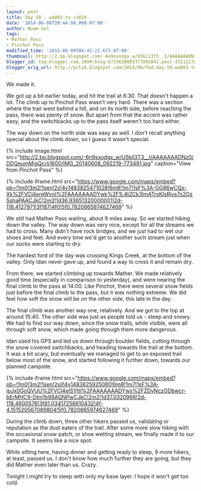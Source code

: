 ```yaml
---
layout: post
title: Day 58 - wa803 to cs819
date: '2014-06-08T20:44:00.000-07:00'
author: Noam Gal
tags:
- Mather Pass
- Pinchot Pass
modified_time: '2015-08-09T04:42:22.673-07:00'
thumbnail: http://2.bp.blogspot.com/-6n9sxodgx_w/U5kiI3T3__I/AAAAAAADNz0/DDQeumMigQc/s72-c/IMG_20140608_092219-773491.jpg
blogger_id: tag:blogger.com,1999:blog-8715620883377891841.post-3311127610546016762
blogger_orig_url: http://pct14.blogspot.com/2014/06/fwd-day-58-wa803-to-cs819.html
---
```


We made it.

We got up a bit earlier today, and hit the trail at 6:30. That doesn't happen a lot. The climb up to Pinchot Pass wasn't very hard. There was a section where the trail went behind a hill, and on its north side, before reaching the pass, there was plenty of snow. But apart from that the accent was rather easy, and the switchbacks up to the pass itself weren't too hard either.

The way down on the north side was easy as well. I don't recall anything special about the climb down, so I guess it wasn't special.

{% include image.html src="http://2.bp.blogspot.com/-6n9sxodgx_w/U5kiI3T3__I/AAAAAAADNz0/DDQeumMigQc/s1600/IMG_20140608_092219-773491.jpg" caption="View from Pinchot Pass" %}

{% include iframe.html src="https://www.google.com/maps/embed?pb=!1m0!3m2!1sen!2s!4v1483825471028!6m8!1m7!1sF%3A-GG86wCQx-Xk%2FVCl4ereWynI%2FAAAAAAADYwk%2F1L4tZCk3ImATrsKIsRjvs7s2OzSshaPAACJkC!2m2!1d36.93651320000001!2d-118.4127971!3f187!4f0!5f0.7820865974627469" %}

We still had Mather Pass waiting, about 9 miles away. So we started hiking down the valley. The way down was very nice, except for all the streams we had to cross. Many didn't have rock bridges, and we just had to wet our shoes and feet. And every time we'd get to another such stream just when our socks were starting to dry.

The hardest ford of the day was crossing Kings Creek, at the bottom of the valley. Only Idan never gave up, and found a way to cross it and remain dry.

From there, we started climbing up towards Mather. We made relatively good time (especially in comparison to yesterday), and were nearing the final climb to the pass at 14:00. Like Pinchot, there were several snow fields just before the final climb to the pass, but it was nothing extreme. We did feel how soft the snow will be on the other side, this late in the day.

The final climb was another way one, relatively. And we got to the top at around 15:40. The other side was just as people told us - steep and snowy. We had to find our way down, since the snow trails, while visible, were all through soft snow, which made going through them more dangerous.

Idan used his GPS and led us down through boulder fields, cutting through the snow covered switchbacks, and heading towards the trail at the bottom. It was a bit scary, but eventually we managed to get to an exposed trail below most of the snow, and started following it further down, towards our planned campsite.

{% include iframe.html src="https://www.google.com/maps/embed?pb=!1m0!3m2!1sen!2sil!4v1483825925080!6m8!1m7!1sF%3A-ipJx0GoQVUU%2FVCl4elSYttI%2FAAAAAAADYws%2FZDvNczODbwcr-bErMHC9-Dtm1b98AQNPwCJkC!2m2!1d37.0320966!2d-118.4600576!3f81.03417256610432!4f-4.151520567089804!5f0.7820865974627469" %}

During the climb down, three other hikers passed us, validating or reputation as the dust eaters of the trail. After some more slow hiking with the occasional snow patch, or shoe wetting stream, we finally made it to our campsite. It seems like a nice spot.

While sitting here, having dinner and getting ready to sleep, 9 more hikers, at least, passed us. I don't know how much further they are going, but they did Mather even later than us. Crazy.

Tonight I might try to sleep with only my base layer. I hope it won't get too cold.
